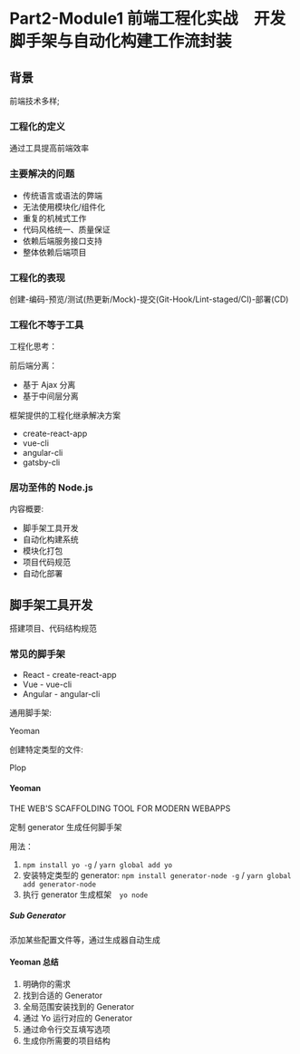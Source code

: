 # Part2-Module1 前端工程化实战　开发脚手架与自动化构建工作流封装

## 背景

前端技术多样;

### 工程化的定义

通过工具提高前端效率

### 主要解决的问题

- 传统语言或语法的弊端
- 无法使用模块化/组件化
- 重复的机械式工作
- 代码风格统一、质量保证
- 依赖后端服务接口支持
- 整体依赖后端项目

### 工程化的表现

创建-编码-预览/测试(热更新/Mock)-提交(Git-Hook/Lint-staged/CI)-部署(CD)

### 工程化不等于工具

工程化思考：

前后端分离：

- 基于 Ajax 分离
- 基于中间层分离

框架提供的工程化继承解决方案

- create-react-app
- vue-cli
- angular-cli
- gatsby-cli

### 居功至伟的 Node.js

内容概要:

- 脚手架工具开发
- 自动化构建系统
- 模块化打包
- 项目代码规范
- 自动化部署

## 脚手架工具开发

搭建项目、代码结构规范

### 常见的脚手架

- React - create-react-app
- Vue - vue-cli
- Angular - angular-cli

通用脚手架:

Yeoman

创建特定类型的文件:

Plop

#### Yeoman

THE WEB'S SCAFFOLDING TOOL FOR MODERN WEBAPPS

定制 generator 生成任何脚手架

用法：

1. `npm install yo -g` / `yarn global add yo`
2. 安装特定类型的 generator: `npm install generator-node -g` / `yarn global add generator-node`
3. 执行 generator 生成框架　`yo node`

##### Sub Generator

添加某些配置文件等，通过生成器自动生成

#### Yeoman 总结

1. 明确你的需求
2. 找到合适的 Generator
3. 全局范围安装找到的 Generator
4. 通过 Yo 运行对应的 Generator
5. 通过命令行交互填写选项
6. 生成你所需要的项目结构

